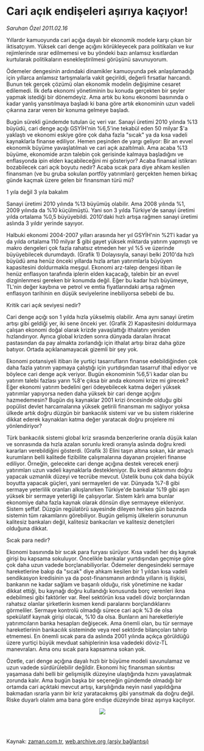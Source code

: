 # Cari açık endişeleri aşırıya kaçıyor!

*Saruhan Özel 2011.02.16*

<td class="columnist-detail">
<p>Yıllardır kamuoyunda cari açığa dayalı bir ekonomik modele karşı çıkan bir iktisatçıyım. Yüksek cari denge açığını körükleyecek para politikaları ve kur rejimlerinde ısrar edilmemesi ve bu yöndeki bazı anlamsız kısıtlardan kurtularak politikaların esnekleştirilmesi görüşünü savunuyorum.</p>
<p>
<div id="haberMetinDiv">
<p>Ödemeler dengesinin ardındaki dinamikler kamuoyunda pek anlaşılamadığı için yıllarca anlamsız tartışmalarla vakit geçirildi, değerli fırsatlar harcandı. Bunun tek gerçek çözümü olan ekonomik modelin değişimine cesaret edilemedi. İlk defa ekonomi yönetiminin bu konuda gerçekten bir şeyler yapmak istediği bir dönemdeyiz. Ama artık bu konu ekonomi basınında o kadar yanlış yansıtılmaya başladı ki bana göre artık ekonominin uzun vadeli çıkarına zarar veren bir konuma gelmeye başladı. 
<p>Bugün sürekli gündemde tutulan üç veri var. Sanayi üretimi 2010 yılında %13 büyüdü, cari denge açığı GSYİH'nin %6,5'ine tekabül eden 50 milyar $'a yaklaştı ve ekonomi eskiye göre çok daha fazla "sıcak" ya da kısa vadeli kaynaklarla finanse ediliyor. Hemen peşinden de yargı geliyor: Bir an evvel ekonomik büyüme yavaşlatılmalı ve cari açık azaltılmalı. Ama acaba %13 büyüme, ekonomide arzın talebin çok gerisinde kalmaya başladığını ve enflasyonda ipin elden kaçabileceğini mi gösteriyor? Acaba finansal istikrarı bozabilecek cari açık boyutu nedir? Acaba sıcak para diye ahkam kesilen finansman (ve bu gruba sokulan portföy yatırımları) gerçekten hemen birkaç günde kaçmak üzere gelen bir finansman türü mü?
<p>1 yıla değil 3 yıla bakalım
<p>Sanayi üretimi 2010 yılında %13 büyümüş olabilir. Ama 2008 yılında %1, 2009 yılında da %10 küçülmüştü. Yani son 3 yılda Türkiye'de sanayi üretimi yılda ortalama %0,5 büyüyebildi. 2010'daki hızlı artışa rağmen sanayi üretimi aslında 3 yıldır yerinde sayıyor. 
<p>Halbuki ekonomi 2004-2007 yılları arasında her yıl GSYİH'nin %21'i kadar ya da yılda ortalama 110 milyar $ gibi gayet yüksek miktarda yatırım yapmıştı ve makro dengeleri çok fazla rahatsız etmeden her yıl %5 ve üzerinde büyüyebilecek durumdaydı. (Grafik 1) Dolayısıyla, sanayi belki 2010'da hızlı büyüdü ama henüz önceki yıllarda hızla artan yatırımlarla büyüyen kapasitesini doldurmakla meşgul. Ekonomi arz-talep dengesi itibarı ile henüz enflasyon tarafında iplerin elden kaçacağı, talebin bir an evvel dizginlenmesi gereken bir konumda değil. Eğer bu kadar hızlı büyümeye, TL'nin değer kaybına ve petrol ve emtia fiyatlarındaki artışa rağmen enflasyon tarihinin en düşük seviyelerine inebiliyorsa sebebi de bu. 
<p>Kritik cari açık seviyesi nedir?
<p>Cari denge açığı son 1 yılda hızla yükselmiş olabilir. Ama aynı sanayi üretim artışı gibi geldiği yer, iki sene önceki yer. (Grafik 2) Kapasitesini doldurmaya çalışan ekonomi doğal olarak krizde yavaşlattığı ithalatını yeniden hızlandırıyor. Ayrıca global krizden sonra dünyada daralan ihracat pastasından da pay almakta zorlandığı için ithalat artışı biraz daha göze batıyor. Ortada açıklanamayacak gizemli bir şey yok.
<p> Ekonomi potansiyeli itibarı ile yurtiçi tasarrufların finanse edebildiğinden çok daha fazla yatırım yapmaya çalıştığı için yurtdışından tasarruf ithal ediyor ve böylece cari denge açık veriyor. Bugün ekonominin %6,5'i kadar olan bu yatırım talebi fazlası yarın %8'e çıksa bir anda ekonomi krize mi girecek? Eğer ekonomi yatırım bedelini geri ödeyebilecek katma değeri yüksek yatırımlar yapıyorsa neden daha yüksek bir cari denge açığını hazmedemesin? Bugün dış kaynaklar 2001 krizi öncesinde olduğu gibi popülist devlet harcamalarına yüksek getirili finansman mı sağlıyor yoksa ülkede artık doğru düzgün bir bankacılık sistemi var ve bu sistem risklerine dikkat ederek kaynakları katma değer yaratacak doğru projelere mi yönlendiriyor?
<p>Türk bankacılık sistemi global kriz sırasında benzerlerine oranla düşük kalan ve sonrasında da hızla azalan sorunlu kredi oranıyla aslında doğru kredi kararları verebildiğini gösterdi. (Grafik 3) Elini taşın altına sokan, kâr amaçlı kurumların belli kalitede fizibilite çalışmalarına dayanan projeleri finanse ediliyor. Örneğin, gelecekte cari denge açığına destek verecek enerji yatırımları uzun vadeli kaynaklarla destekleniyor. Bu kredi aktarımını doğru yapacak uzmanlık düzeyi ve tecrübe mevcut. Üstelik bunu çok daha büyük boyutta yapacak güçleri, yani sermayeleri de var. Dünyada %7-8 gibi sermaye yeterlilik oranları alkışlanırken Türkiye'de bankalar %19 gibi aşırı yüksek bir sermaye yeterliği ile çalışıyorlar. Sistem kârlı ama bunlar ekonomiye daha fazla kaynak olarak dönsün diye sermayeye ekleniyor. Sistem şeffaf. Düzgün regülatörü sayesinde dileyen herkes gün bazında sistemin tüm rakamlarını görebiliyor. Bugün gelişmiş ülkelerin sorununun kalitesiz bankaları değil, kalitesiz bankacıları ve kalitesiz denetçileri olduğuna dikkat.
<p>Sıcak para nedir?
<p>Ekonomi basınında bir sıcak para furyası sürüyor. Kısa vadeli her dış kaynak girişi bu kapsama sokuluyor. Öncelikle bankalar yurtdışından geçmişe göre çok daha uzun vadede borçlanabiliyorlar. Ödemeler dengesindeki sermaye hareketlerine bakıp da "sıcak" diye ahkam kesilen bir 1 yıldan kısa vadeli sendikasyon kredisinin ya da post-finansmanın ardında yılların iş ilişkisi, bankanın ne kadar sağlam ve başarılı olduğu, risk yönetimine ne kadar dikkat ettiği, bu kaynağı doğru kullandığı konusunda borç verenleri ikna edebilmesi gibi faktörler var. Reel sektörün kısa vadeli döviz borçlarından rahatsız olanlar şirketlerin kısmen kendi paralarını borçlandıklarını görmeliler. Sermaye kontrolü olmadığı sürece cari açık %3 de olsa spekülatif kaynak girişi olacak, %10 da olsa. Bunların ani hareketleriyle yatırımcıların banka hesapları değişecek. Ama önemli olan, bu tür sermaye hareketlerinin bankacılık sisteminde veya reel sektörde bilançoları tahrip etmemesi. En önemli sıcak para da aslında 2001 yılında açıkça görüldüğü üzere yurtiçi büyük mevduat sahiplerinin kısa vadedeki döviz-TL manevraları. Ama onu sıcak para kapsamına sokan yok. 
<p>Özetle, cari denge açığına dayalı hızlı bir büyüme modeli savunulamaz ve uzun vadede sürdürülebilir değildir. Ekonomi hiç finansman sıkıntısı yaşamasa dahi belli bir gelişmişlik düzeyine ulaştığında hızını yavaşlatmak zorunda kalır. Ama bugün başka bir seçeneğin gündemde olmadığı bir ortamda cari açıktaki mevcut artışı, karşılığında neyin nasıl yapıldığına bakmadan ısrarla yarın bir kriz yaratacakmış gibi yansıtmak da doğru değil. Riske duyarlı olalım ama bana göre endişe düzeyinde biraz aşırıya kaçılıyor. 
<p>
<p><p align="center"><img border="0" src="http://web.archive.org/web/20110314025149im_/http://medya.zaman.com.tr/2011/02/16/resim4.jpg"/>
</p></p></p></p></p></p></p></p></p></p></p></p></p></p></p></div>
</p>


<p><br>
		 </br></p></td>

Kaynak: [zaman.com.tr](http://zaman.com.tr/yazar.do?yazino=1094164), [web.archive.org (arşiv bağlantısı)](http://web.archive.org/web/20110314025149/http://www.zaman.com.tr:80/yazar.do?yazino=1094164)
